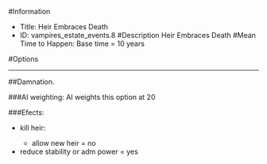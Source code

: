 #Information
 - Title: Heir Embraces Death
 - ID: vampires_estate_events.8
#Description
Heir Embraces Death
#Mean Time to Happen:
Base time = 10 years

#Options

___
##Damnation.

###AI weighting:
AI weights this option at 20


###Efects:<ul><li>kill heir:</li><ul><li>allow new heir = no</li></ul><li>reduce stability or adm power = yes</li></ul>
